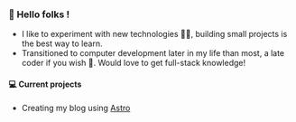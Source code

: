### 👋 Hello folks ! 

- I like to experiment with new technologies :man_technologist:, building small projects is the best way to learn.
- Transitioned to computer development later in my life than most, a late coder if you wish 🌱. Would love to get full-stack knowledge! 

#### 💻 Current projects

- Creating my blog using [Astro](astro.build)
